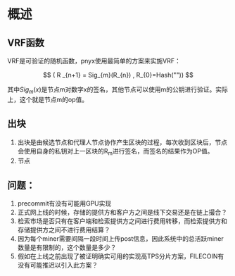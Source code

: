 # 概述
##  VRF函数
VRF是可验证的随机函数，pnyx使用最简单的方案来实施VRF：


$$
( R _{n+1} = Sig_{m}(R_{n})
  ,
   R_{0}=Hash(""))
$$

其中$Sig_{m}(x)$是节点m对数字x的签名，其他节点可以使用m的公钥进行验证。实际上，这个就是节点m的op值。

## 出块
1. 出块是由候选节点和代理人节点协作产生区块的过程，每次收到区块后，节点会使用自身的私钥对上一区块的R<sub>m</sub>进行签名，而签名的结果作为OP值。
2. 节点


## 问题：
1. precommit有没有可能用GPU实现
2. 正式网上线的时候，存储的提供方和客户方之间是线下交易还是在链上撮合？
3. 检索市场是否只有在客户端和检索提供方之间进行费用转移，而检索提供方和存储提供方之间不进行费用结算？
4. 因为每个miner需要间隔一段时间上传post信息，因此系统中的总活跃miner数量是有限制的，这个数量是多少？
5. 假如在上线之前出现了被证明确实可用的实现高TPS分片方案，FILECOIN有没有可能推迟以引入此方案？